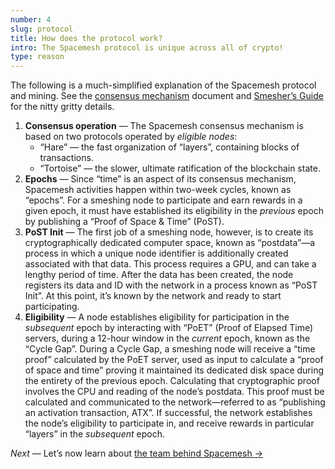 ```yaml
---
number: 4
slug: protocol
title: How does the protocol work?
intro: The Spacemesh protocol is unique across all of crypto!
type: reason
---
```


The following is a much-simplified explanation of the Spacemesh protocol and mining. See the [consensus mechanism](https://spacemesh.io/blog/the-spacemesh-consensus-protocol/) document and [Smesher’s Guide](https://github.com/spacemeshos/wiki/wiki/Smesher-Guide) for the nitty gritty details.

1. **Consensus operation** — The Spacemesh consensus mechanism is based on two protocols operated by *eligible nodes*:
	- “Hare” — the fast organization of “layers”, containing blocks of transactions.
	- “Tortoise” — the slower, ultimate ratification of the blockchain state.
1. **Epochs** — Since “time” is an aspect of its consensus mechanism, Spacemesh activities happen within two-week cycles, known as “epochs”. For a smeshing node to participate and earn rewards in a given epoch, it must have established its eligibility in the *previous* epoch by publishing a “Proof of Space & Time” (PoST).
1. **PoST Init** — The first job of a smeshing node, however, is to create its cryptographically dedicated computer space, known as “postdata”—a process in which a unique node identifier is additionally created associated with that data. This process requires a GPU, and can take a lengthy period of time. After the data has been created, the node registers its data and ID with the network in a process known as “PoST Init”. At this point, it’s known by the network and ready to start participating.
1. **Eligibility** — A node establishes eligibility for participation in the *subsequent* epoch by interacting with “PoET” (Proof of Elapsed Time) servers, during a 12-hour window in the *current* epoch, known as the “Cycle Gap”. During a Cycle Gap, a smeshing node will receive a “time proof” calculated by the PoET server, used as input to calculate a “proof of space and time” proving it maintained its dedicated disk space during the entirety of the previous epoch. Calculating that cryptographic proof involves the CPU and reading of the node’s postdata. This proof must be calculated and communicated to the network—referred to as “publishing an activation transaction, ATX”. If successful, the network establishes the node’s eligibility to participate in, and receive rewards in particular “layers” in the *subsequent* epoch.


*Next* — Let’s now learn about [the team behind Spacemesh →](/team)
